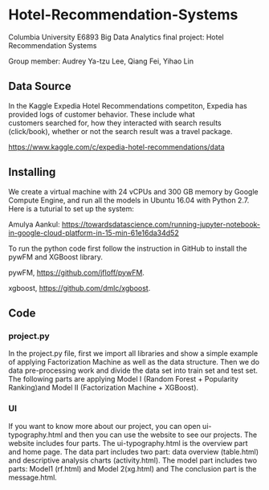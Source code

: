 
# Hotel-Recommendation-Systems

Columbia University E6893 Big Data Analytics final project: Hotel Recommendation Systems

Group member: Audrey Ya-tzu Lee, Qiang Fei, Yihao Lin

## Data Source

In the Kaggle Expedia Hotel Recommendations competiton, Expedia has provided logs of customer behavior. These include what customers searched for, how they interacted with search results (click/book), whether or not the search result was a travel package.

https://www.kaggle.com/c/expedia-hotel-recommendations/data

## Installing

We create a virtual machine with 24 vCPUs and 300 GB memory by Google Compute Engine, and run all the models in Ubuntu 16.04 with Python 2.7. Here is a tuturial to set up the system:

Amulya Aankul: https://towardsdatascience.com/running-jupyter-notebook-in-google-cloud-platform-in-15-min-61e16da34d52

To run the python code first follow the instruction in GitHub to install the pywFM and XGBoost library. 

pywFM, https://github.com/jfloff/pywFM.

xgboost, https://github.com/dmlc/xgboost.

## Code
### project.py
In the project.py file, first we import all libraries and show a simple example of applying Factorization Machine as well as the data structure. Then we do data pre-processing work and divide the data set into train set and test set. The following parts are applying Model I (Random Forest + Popularity Ranking)and Model II (Factorization Machine + XGBoost).

### UI 
If you want to know more about our project, you can open ui-typography.html and
then you can use the website to see our projects. The website includes four parts. The ui-typography.html is the overview part and
home page. The data part includes two part: data overview (table.html) and
descriptive analysis charts (activity.html). The model part includes two parts:
Model1 (rf.html) and Model 2(xg.html) and The conclusion part is the message.html.
